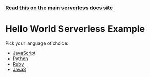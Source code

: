 <!--
title: Hello World Example
menuText: Hello World Example
description: Example of creating a Hello World function in Node.js and Python with the Serverless framework
layout: Doc
menuOrder: 4
-->

<!-- DOCS-SITE-LINK:START automatically generated  -->

### [Read this on the main serverless docs site](https://www.serverless.com/framework/docs/providers/aws/examples/hello-world/)

<!-- DOCS-SITE-LINK:END -->

# Hello World Serverless Example

Pick your language of choice:

- [JavaScript](./node)
- [Python](./python)
- [Ruby](./ruby)
- [Java8](./java8)
